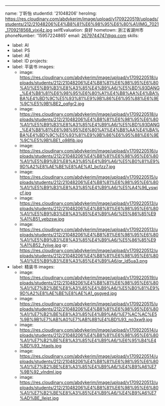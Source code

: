 ---
name: 丁昕怡
studentId: '21048206'
heroImg: https://res.cloudinary.com/abdykerim/image/upload/v1709220519/uploads/students/212/21048206%E4%B8%81%E6%98%95%E6%80%A1/IMG_7021_1709218568_vjxj4z.jpg
selfEvaluation: 良好
hometown: 浙江省湖州市
phoneNumber: '15957224865'
email: 2679744747@qq.com
skills:
  - label: AI
  - label: PS
  - label: AE
  - label: ID
projects:
  - label: 平装书
    images:
      - image: https://res.cloudinary.com/abdykerim/image/upload/v1709220518/uploads/students/212/21048206%E4%B8%81%E6%98%95%E6%80%A1/%E5%B9%B3%E8%A3%85%E4%B9%A6/%E5%BD%93DANG_%E4%B8%81%E6%98%95%E6%80%A1%E4%B8%AA%E4%BA%BA%E4%BD%9C%E5%93%81%E9%9B%86%E6%95%88%E6%9E%9C%E5%9B%BE2_oqfgr2.jpg
      - image: https://res.cloudinary.com/abdykerim/image/upload/v1709220518/uploads/students/212/21048206%E4%B8%81%E6%98%95%E6%80%A1/%E5%B9%B3%E8%A3%85%E4%B9%A6/%E5%BD%93DANG_%E4%B8%81%E6%98%95%E6%80%A1%E4%B8%AA%E4%BA%BA%E4%BD%9C%E5%93%81%E9%9B%86%E6%95%88%E6%9E%9C%E5%9B%BE1_o98fib.jpg
      - image: https://res.cloudinary.com/abdykerim/image/upload/v1709220516/uploads/students/212/21048206%E4%B8%81%E6%98%95%E6%80%A1/%E5%B9%B3%E8%A3%85%E4%B9%A6/%E5%B0%81%E9%9D%A2%E8%AE%BE%E8%AE%A1_bcfzz7.jpg
      - image: https://res.cloudinary.com/abdykerim/image/upload/v1709220515/uploads/students/212/21048206%E4%B8%81%E6%98%95%E6%80%A1/%E5%B9%B3%E8%A3%85%E4%B9%A6/%E5%A4%96_yswicf.jpg
      - image: https://res.cloudinary.com/abdykerim/image/upload/v1709220513/uploads/students/212/21048206%E4%B8%81%E6%98%95%E6%80%A1/%E5%B9%B3%E8%A3%85%E4%B9%A6/%E5%86%85%E9%A1%B51_yebzsw.jpg
      - image: https://res.cloudinary.com/abdykerim/image/upload/v1709220513/uploads/students/212/21048206%E4%B8%81%E6%98%95%E6%80%A1/%E5%B9%B3%E8%A3%85%E4%B9%A6/%E5%86%85%E9%A1%B52_fvijye.jpg
    qr: https://res.cloudinary.com/abdykerim/image/upload/v1709220512/uploads/students/212/21048206%E4%B8%81%E6%98%95%E6%80%A1/%E5%B9%B3%E8%A3%85%E4%B9%A6/qr_ld5ua3.png
  - label: 精装书
    images:
      - image: https://res.cloudinary.com/abdykerim/image/upload/v1709220519/uploads/students/212/21048206%E4%B8%81%E6%98%95%E6%80%A1/%E7%B2%BE%E8%A3%85%E4%B9%A6/%E5%B0%81%E9%9D%A2%E8%AE%BE%E8%AE%A1_gsgyed.jpg
      - image: https://res.cloudinary.com/abdykerim/image/upload/v1709220515/uploads/students/212/21048206%E4%B8%81%E6%98%95%E6%80%A1/%E7%B2%BE%E8%A3%85%E4%B9%A6/%E7%AC%AC%E5%9B%9B%E7%AB%A0%E7%AB%8B%E4%BD%93_no3xw9.jpg
      - image: https://res.cloudinary.com/abdykerim/image/upload/v1709220514/uploads/students/212/21048206%E4%B8%81%E6%98%95%E6%80%A1/%E7%B2%BE%E8%A3%85%E4%B9%A6/%E6%95%B4%E4%BD%93_htaqls.jpg
      - image: https://res.cloudinary.com/abdykerim/image/upload/v1709220514/uploads/students/212/21048206%E4%B8%81%E6%98%95%E6%80%A1/%E7%B2%BE%E8%A3%85%E4%B9%A6/%E4%B9%A6%E7%9B%92_vlndml.jpg
      - image: https://res.cloudinary.com/abdykerim/image/upload/v1709220513/uploads/students/212/21048206%E4%B8%81%E6%98%95%E6%80%A1/%E7%B2%BE%E8%A3%85%E4%B9%A6/%E4%B9%A6%E7%AD%BE_llejst.jpg